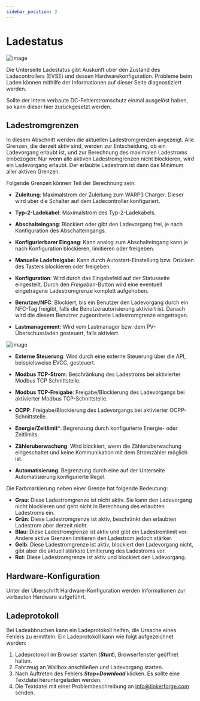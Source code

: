 ```yaml
---
sidebar_position: 2
---
```


# Ladestatus

![image](/img/webinterface/wallbox/warp-charge_status.jpeg)

Die Unterseite Ladestatus gibt Auskunft uber den Zustand des
Ladecontrollers (EVSE) und dessen Hardwarekonfiguration.
Probleme beim Laden können mithilfe der
Informationen auf dieser Seite diagnostiziert werden.

Sollte der intern verbaute DC-Fehlerstromschutz einmal ausgelöst haben,
so kann dieser hier zurückgesetzt werden.


## Ladestromgrenzen

In diesem Abschnitt werden die aktuellen Ladestromgrenzen angezeigt. Alle Grenzen, die
derzeit aktiv sind, werden zur Entscheidung, ob ein Ladevorgang erlaubt ist, und zur Berechnung des maximalen
Ladestroms einbezogen: Nur wenn alle aktiven Ladestromgrenzen nicht blockieren, wird ein Ladevorgang erlaubt.
Der erlaubte Ladestrom ist dann das Minimum aller aktiven
Grenzen.

Folgende Grenzen können Teil der Berechnung sein:

 * **Zuleitung**: Maximalstrom der Zuleitung zum WARP3 Charger. Dieser wird uber die Schalter auf dem Ladecontroller konfiguriert.

 * **Typ-2-Ladekabel**: Maximalstrom des Typ-2-Ladekabels.

 * **Abschalteingang**: Blockiert oder gibt den Ladevorgang frei, je nach Konfiguration des Abschalteingangs.

 * **Konfigurierbarer Eingang**: Kann analog zum Abschalteingang kann je nach Konfiguration blockieren, limitieren oder freigeben.

 * **Manuelle Ladefreigabe**: Kann durch Autostart-Einstellung bzw. Drücken des Tasters blockieren oder freigeben.

 * **Konfiguration**: Wird durch das Eingabefeld auf der Statusseite eingestellt. Durch den *Freigeben*-Button wird eine eventuell eingetragene Ladestromgrenze komplett aufgehoben.

 * **Benutzer/NFC**: Blockiert, bis ein Benutzer den Ladevorgang durch ein NFC-Tag freigibt, falls die Benutzerautorisierung aktiviert ist. Danach wird die diesem Benutzer zugeordnete Ladestromgrenze eingetragen.

 * **Lastmanagement**: Wird vom Lastmanager bzw. dem PV-Überschussladen gesteuert, falls aktiviert.

![image](/img/webinterface/wallbox/warp-charge_status2.jpeg)

 * **Externe Steuerung**: Wird durch eine externe Steuerung über die API, beispielsweise EVCC, gesteuert.

 * **Modbus TCP-Strom**: Beschränkung des Ladestroms bei aktivierter Modbus TCP Schnittstelle.

 * **Modbus TCP-Freigabe**: Freigabe/Blockierung des Ladevorgangs bei aktivierter Modbus TCP-Schnittstelle.

 * **OCPP**: Freigabe/Blockierung des Ladevorgangs bei aktivierter OCPP-Schnittstelle.

 * **Energie/Zeitlimit***: Begrenzung durch konfigurierte Energie- oder Zeitlimits.

 * **Zähleruberwachung**: Wird blockiert, wenn die Zähleruberwachung eingeschaltet und keine Kommunikation mit dem Stromzähler möglich ist.

 * **Automatisierung**: Begrenzung durch eine auf der Unterseite Automatisierung konfigurierte Regel.


Die Farbmarkierung neben einer Grenze hat folgende Bedeutung:

 * **Grau**: Diese Ladestromgrenze ist nicht aktiv. Sie kann den Ladevorgang nicht blockieren und geht nicht in Berechnung des erlaubten Ladestroms ein.
 * **Grün**: Diese Ladestromgrenze ist aktiv, beschränkt den erlaubten Ladestrom aber derzeit nicht.
 * **Blau**: Diese Ladestromgrenze ist aktiv und gibt ein Ladestromlimit vor. Andere aktive Grenzen limitieren den Ladestrom jedoch stärker.
 * **Gelb**: Diese Ladestromgrenze ist aktiv, blockiert den Ladevorgang nicht, gibt aber die aktuell stärkste Limitierung des Ladestroms vor.
 * **Rot**: Diese Ladestromgrenze ist aktiv und blockiert den Ladevorgang.


## Hardware-Konfiguration

Unter der Uberschrift Hardware-Konfiguration werden Informationen zur verbauten Hardware aufgeführt.

## Ladeprotokoll

Bei Ladeabbruchen kann ein Ladeprotokoll helfen, die Ursache eines Fehlers zu ermitteln. Ein
Ladeprotokoll kann wie folgt aufgezeichnet werden:
 1. Ladeprotokoll im Browser starten (***Start***), Browserfenster geöffnet halten.
 2. Fahrzeug an Wallbox anschließen und Ladevorgang starten.
 3. Nach Auftreten des Fehlers ***Stop+Download*** klicken. Es sollte eine Textdatei heruntergeladen werden.
 4. Die Textdatei mit einer Problembeschreibung an info@tinkerforge.com senden.



